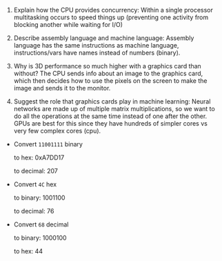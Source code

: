 <!-- Answers to the Short Answer Essay Questions go here -->

1. Explain how the CPU provides concurrency:
Within a single processor multitasking occurs to speed things up (preventing one activity from blocking another while waiting for I/O)

2. Describe assembly language and machine language:
Assembly language has the same instructions as machine language, instructions/vars have names instead of numbers (binary).

3. Why is 3D performance so much higher with a graphics card than without?
The CPU sends info about an image to the graphics card, which then decides how to use the pixels on the screen to make the image and sends it to the monitor.

4. Suggest the role that graphics cards play in machine learning:
Neural networks are made up of multiple matrix multiplications, so we want to do all the operations at the same time instead of one after the other. GPUs are best for this since they have hundreds of simpler cores vs very few complex cores (cpu).

* Convert `11001111` binary

    to hex: 0xA7DD17

    to decimal: 207


* Convert `4C` hex

    to binary: 1001100

    to decimal: 76


* Convert `68` decimal

    to binary: 1000100

    to hex: 44
